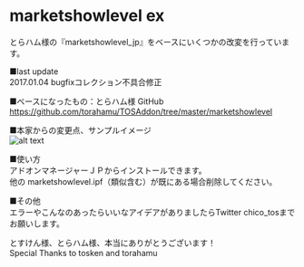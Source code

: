 # marketshowlevel ex
とらハム様の『marketshowlevel_jp』をベースにいくつかの改変を行っています。  

■last update  
2017.01.04 bugfixコレクション不具合修正


■ベースになったもの：とらハム様 GitHub  
https://github.com/torahamu/TOSAddon/tree/master/marketshowlevel


■本家からの変更点、サンプルイメージ  
![alt text](https://github.com/chicori/TOS-Addon/blob/master/marketshowlevel_ex/read_me.jpg "market ss")


■使い方  
アドオンマネージャーＪＰからインストールできます。  
他の marketshowlevel.ipf（類似含む）が既にある場合削除してください。


■その他  
エラーやこんなのあったらいいなアイデアがありましたらTwitter chico_tosまでお願いします。

とすけん様、とらハム様、本当にありがとうございます！  
Special Thanks to tosken and torahamu
